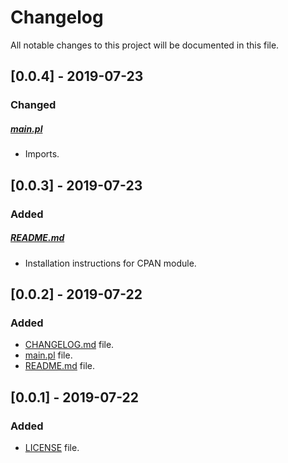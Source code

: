 # Changelog

All notable changes to this project will be documented in this file.

## [0.0.4] - 2019-07-23

### Changed

##### [main.pl](main.pl)

- Imports.

## [0.0.3] - 2019-07-23

### Added

##### [README.md](README.md)

- Installation instructions for CPAN module.

## [0.0.2] - 2019-07-22

### Added

- [CHANGELOG.md](CHANGELOG.md) file.
- [main.pl](main.pl) file.
- [README.md](README.md) file.

## [0.0.1] - 2019-07-22

### Added

- [LICENSE](LICENSE) file.
